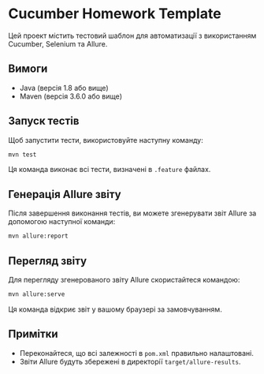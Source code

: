 # Cucumber Homework Template

Цей проект містить тестовий шаблон для автоматизації з використанням Cucumber, Selenium та Allure.

## Вимоги

- Java (версія 1.8 або вище)
- Maven (версія 3.6.0 або вище)

## Запуск тестів

Щоб запустити тести, використовуйте наступну команду:

```bash
mvn test
```

Ця команда виконає всі тести, визначені в `.feature` файлах.

## Генерація Allure звіту

Після завершення виконання тестів, ви можете згенерувати звіт Allure за допомогою наступної команди:

```bash
mvn allure:report
```

## Перегляд звіту

Для перегляду згенерованого звіту Allure скористайтеся командою:

```bash
mvn allure:serve
```

Ця команда відкриє звіт у вашому браузері за замовчуванням.

## Примітки

- Переконайтеся, що всі залежності в `pom.xml` правильно налаштовані.
- Звіти Allure будуть збережені в директорії `target/allure-results`.

